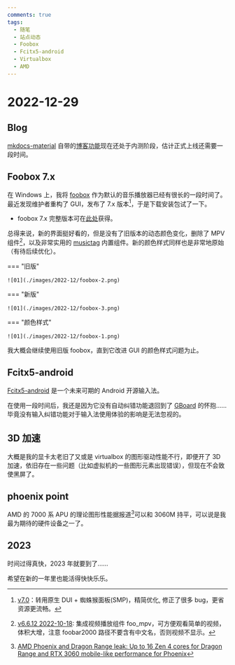 ```yaml
---
comments: true
tags:
  - 随笔
  - 站点动态
  - Foobox
  - Fcitx5-android
  - Virtualbox
  - AMD
---
```


# 2022-12-29

## Blog

[mkdocs-material](https://squidfunk.github.io/mkdocs-material/) 自带的[博客功能](https://squidfunk.github.io/mkdocs-material/setup/setting-up-a-blog/)现在还处于内测阶段，估计正式上线还需要一段时间。

## Foobox 7.x

在 Windows 上，我将 [foobox](https://github.com/dream7180/foobox-cn) 作为默认的音乐播放器已经有很长的一段时间了。最近发现维护者重构了 GUI，发布了 7.x 版本[^1]，于是下载安装包试了一下。

- foobox 7.x 完整版本可在[此处](https://www.cnblogs.com/asionwu)获得。

总得来说，新的界面挺好看的，但是没有了旧版本的动态颜色变化，删除了 MPV 组件[^2]，以及非常实用的 [musictag](https://www.cnblogs.com/vinlxc/p/11347744.html) 内置组件。新的颜色样式同样也是非常地原始（有待后续优化）。

=== "旧版"

    ![01](./images/2022-12/foobox-2.png)

=== "新版"

    ![01](./images/2022-12/foobox-3.png)

=== "颜色样式"

    ![01](./images/2022-12/foobox-1.png)

我大概会继续使用旧版 foobox，直到它改进 GUI 的颜色样式问题为止。

## Fcitx5-android

[Fcitx5-android](https://github.com/fcitx5-android/fcitx5-android) 是一个未来可期的 Android 开源输入法。

在使用一段时间后，我还是因为它没有自动纠错功能退回到了 [GBoard](https://play.google.com/store/apps/details?id=com.google.android.inputmethod.latin&gl=US) 的怀抱……毕竟没有输入纠错功能对于输入法使用体验的影响是无法忽视的。

## 3D 加速

大概是我的显卡太老旧了又或是 virtualbox 的图形驱动性能不行，即便开了 3D 加速，依旧存在一些问题（比如虚拟机的一些图形元素出现错误），但现在不会致使黑屏了。

## phoenix point

AMD 的 7000 系 APU 的理论图形性能据报道[^3]可以和 3060M 持平，可以说是我最为期待的硬件设备之一了。

## 2023

时间过得真快，2023 年就要到了……

希望在新的一年里也能活得快快乐乐。

[^1]: [v7.0](https://github.com/dream7180/foobox-cn/releases/tag/7.0)：转用原生 DUI + 蜘蛛猴面板(SMP)，精简优化, 修正了很多 bug，更省资源更流畅。
[^2]: [v6.6.12 2022-10-18](https://github.com/dream7180/foobox-cn/releases/tag/6.6.12): 集成视频播放组件 foo_mpv，可方便观看简单的视频，体积大增，注意 foobar2000 路径不要含有中文名，否则视频不显示。
[^3]: [AMD Phoenix and Dragon Range leak: Up to 16 Zen 4 cores for Dragon Range and RTX 3060 mobile-like performance for Phoenix](https://www.notebookcheck.net/AMD-Phoenix-and-Dragon-Range-leak-Up-to-16-Zen-4-cores-for-Dragon-Range-and-RTX-3060-mobile-like-performance-for-Phoenix.631315.0.html)